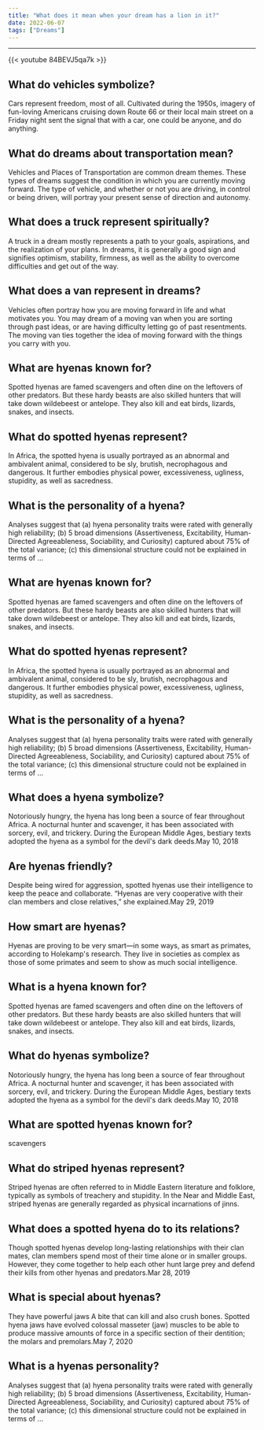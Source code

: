 ```yaml
---
title: "What does it mean when your dream has a lion in it?"
date: 2022-06-07
tags: ["Dreams"]
---
```


---
{{< youtube 84BEVJ5qa7k >}}
## What do vehicles symbolize?
Cars represent freedom, most of all. Cultivated during the 1950s, imagery of fun-loving Americans cruising down Route 66 or their local main street on a Friday night sent the signal that with a car, one could be anyone, and do anything.

## What do dreams about transportation mean?
Vehicles and Places of Transportation are common dream themes. These types of dreams suggest the condition in which you are currently moving forward. The type of vehicle, and whether or not you are driving, in control or being driven, will portray your present sense of direction and autonomy.

## What does a truck represent spiritually?
A truck in a dream mostly represents a path to your goals, aspirations, and the realization of your plans. In dreams, it is generally a good sign and signifies optimism, stability, firmness, as well as the ability to overcome difficulties and get out of the way.

## What does a van represent in dreams?
Vehicles often portray how you are moving forward in life and what motivates you. You may dream of a moving van when you are sorting through past ideas, or are having difficulty letting go of past resentments. The moving van ties together the idea of moving forward with the things you carry with you.

## What are hyenas known for?
Spotted hyenas are famed scavengers and often dine on the leftovers of other predators. But these hardy beasts are also skilled hunters that will take down wildebeest or antelope. They also kill and eat birds, lizards, snakes, and insects.

## What do spotted hyenas represent?
In Africa, the spotted hyena is usually portrayed as an abnormal and ambivalent animal, considered to be sly, brutish, necrophagous and dangerous. It further embodies physical power, excessiveness, ugliness, stupidity, as well as sacredness.

## What is the personality of a hyena?
Analyses suggest that (a) hyena personality traits were rated with generally high reliability; (b) 5 broad dimensions (Assertiveness, Excitability, Human-Directed Agreeableness, Sociability, and Curiosity) captured about 75% of the total variance; (c) this dimensional structure could not be explained in terms of ...

## What are hyenas known for?
Spotted hyenas are famed scavengers and often dine on the leftovers of other predators. But these hardy beasts are also skilled hunters that will take down wildebeest or antelope. They also kill and eat birds, lizards, snakes, and insects.

## What do spotted hyenas represent?
In Africa, the spotted hyena is usually portrayed as an abnormal and ambivalent animal, considered to be sly, brutish, necrophagous and dangerous. It further embodies physical power, excessiveness, ugliness, stupidity, as well as sacredness.

## What is the personality of a hyena?
Analyses suggest that (a) hyena personality traits were rated with generally high reliability; (b) 5 broad dimensions (Assertiveness, Excitability, Human-Directed Agreeableness, Sociability, and Curiosity) captured about 75% of the total variance; (c) this dimensional structure could not be explained in terms of ...

## What does a hyena symbolize?
Notoriously hungry, the hyena has long been a source of fear throughout Africa. A nocturnal hunter and scavenger, it has been associated with sorcery, evil, and trickery. During the European Middle Ages, bestiary texts adopted the hyena as a symbol for the devil's dark deeds.May 10, 2018

## Are hyenas friendly?
Despite being wired for aggression, spotted hyenas use their intelligence to keep the peace and collaborate. “Hyenas are very cooperative with their clan members and close relatives,” she explained.May 29, 2019

## How smart are hyenas?
Hyenas are proving to be very smart—in some ways, as smart as primates, according to Holekamp's research. They live in societies as complex as those of some primates and seem to show as much social intelligence.

## What is a hyena known for?
Spotted hyenas are famed scavengers and often dine on the leftovers of other predators. But these hardy beasts are also skilled hunters that will take down wildebeest or antelope. They also kill and eat birds, lizards, snakes, and insects.

## What do hyenas symbolize?
Notoriously hungry, the hyena has long been a source of fear throughout Africa. A nocturnal hunter and scavenger, it has been associated with sorcery, evil, and trickery. During the European Middle Ages, bestiary texts adopted the hyena as a symbol for the devil's dark deeds.May 10, 2018

## What are spotted hyenas known for?
scavengers

## What do striped hyenas represent?
Striped hyenas are often referred to in Middle Eastern literature and folklore, typically as symbols of treachery and stupidity. In the Near and Middle East, striped hyenas are generally regarded as physical incarnations of jinns.

## What does a spotted hyena do to its relations?
Though spotted hyenas develop long-lasting relationships with their clan mates, clan members spend most of their time alone or in smaller groups. However, they come together to help each other hunt large prey and defend their kills from other hyenas and predators.Mar 28, 2019

## What is special about hyenas?
They have powerful jaws A bite that can kill and also crush bones. Spotted hyena jaws have evolved colossal masseter (jaw) muscles to be able to produce massive amounts of force in a specific section of their dentition; the molars and premolars.May 7, 2020

## What is a hyenas personality?
Analyses suggest that (a) hyena personality traits were rated with generally high reliability; (b) 5 broad dimensions (Assertiveness, Excitability, Human-Directed Agreeableness, Sociability, and Curiosity) captured about 75% of the total variance; (c) this dimensional structure could not be explained in terms of ...

